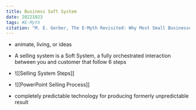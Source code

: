 ```yaml
---
title: Business Soft System
date: 20221023
tags: #E-Myth
citation: "M. E. Gerber, The E-Myth Revisited: Why Most Small Businesses Don’t Work and What to Do About It. Harper Collins, 2009."
---
```

- animate, living, or ideas
- A selling system is a Soft System, a fully orchestrated interaction between you and customer that follow 6 steps
- ![[Selling System Steps]]

- ![[PowerPoint Selling Process]]
- completely predictable technology for producing formerly unpredictable result